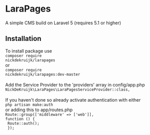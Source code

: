 # LaraPages
A simple CMS build on Laravel 5 (requires 5.1 or higher)

## Installation
To install package use<br>
<code>composer require nickdekruijk/larapages</code><br>
or<br>
<code>composer require nickdekruijk/larapages:dev-master</code><br>
<br>
Add the Service Provider to the 'providers' array in config/app.php<br>
<code>NickDeKruijk\LaraPages\LaraPagesServiceProvider::class,</code><br>
<br>
If you haven't done so already activate authentication with either<br>
<code>php artisan make:auth</code><br>
or adding this to app/routes.php<br>
<code>Route::group(['middleware' => ['web']], function () {<br>
    Route::auth();<br>
});<br>
<code>
